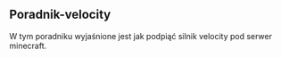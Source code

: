 ## Poradnik-velocity

W tym poradniku wyjaśnione jest jak podpiąć silnik velocity pod serwer minecraft.

